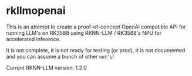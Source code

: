 # rkllmopenai

This is an attempt to create a proof-of-concept OpenAI compatible API for running LLM's on RK3588 using RKNN-LLM / RK3588's NPU for accelerated inference.

It is not complete, it is not ready for testing (or prod), it is not documented and you can assume a bunch of other `not's`!

Current RKNN-LLM version: 1.2.0

